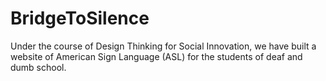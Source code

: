 # BridgeToSilence
Under the course of Design Thinking for Social Innovation, we have built a website of American Sign Language (ASL) for the students of deaf and dumb school.
